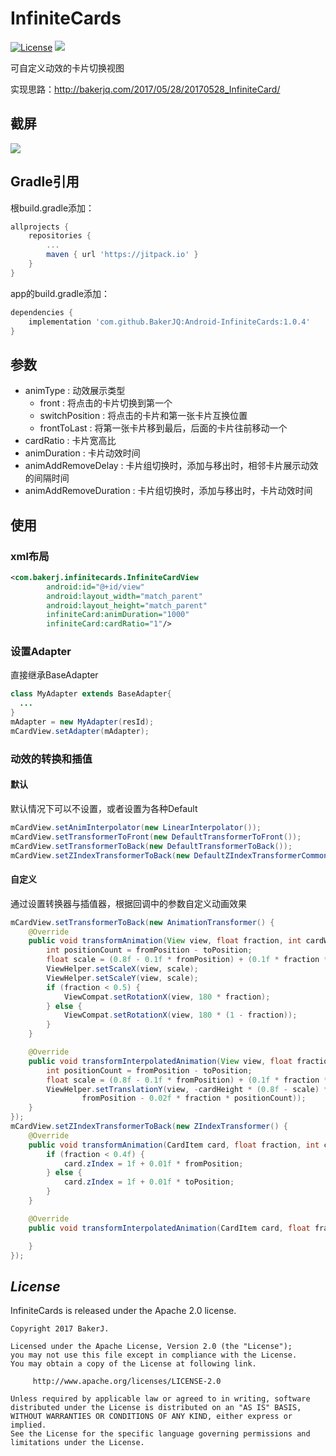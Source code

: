 # InfiniteCards
[![License](https://img.shields.io/badge/license-Apache%202-4EB1BA.svg)](https://www.apache.org/licenses/LICENSE-2.0.html)
[![](https://jitpack.io/v/BakerJQ/Android-InfiniteCards.svg)](https://jitpack.io/#BakerJQ/Android-InfiniteCards)

可自定义动效的卡片切换视图

实现思路：http://bakerjq.com/2017/05/28/20170528_InfiniteCard/

## 截屏
![](./screenshot/sample.gif)

## Gradle引用
根build.gradle添加：
``` groovy
allprojects {
	repositories {
		...
		maven { url 'https://jitpack.io' }
	}
}
```
app的build.gradle添加：
``` groovy
dependencies {
    implementation 'com.github.BakerJQ:Android-InfiniteCards:1.0.4'
}
```

## 参数
- animType : 动效展示类型
  - front : 将点击的卡片切换到第一个
  - switchPosition : 将点击的卡片和第一张卡片互换位置
  - frontToLast : 将第一张卡片移到最后，后面的卡片往前移动一个
- cardRatio : 卡片宽高比
- animDuration : 卡片动效时间
- animAddRemoveDelay : 卡片组切换时，添加与移出时，相邻卡片展示动效的间隔时间
- animAddRemoveDuration : 卡片组切换时，添加与移出时，卡片动效时间

## 使用
### xml布局
```xml
<com.bakerj.infinitecards.InfiniteCardView
        android:id="@+id/view"
        android:layout_width="match_parent"
        android:layout_height="match_parent"
        infiniteCard:animDuration="1000"
        infiniteCard:cardRatio="1"/>

```
### 设置Adapter
直接继承BaseAdapter
```java
class MyAdapter extends BaseAdapter{
  ...
}
mAdapter = new MyAdapter(resId);
mCardView.setAdapter(mAdapter);
```
### 动效的转换和插值
#### 默认
默认情况下可以不设置，或者设置为各种Default
```java
mCardView.setAnimInterpolator(new LinearInterpolator());
mCardView.setTransformerToFront(new DefaultTransformerToFront());
mCardView.setTransformerToBack(new DefaultTransformerToBack());
mCardView.setZIndexTransformerToBack(new DefaultZIndexTransformerCommon());
```
#### 自定义
通过设置转换器与插值器，根据回调中的参数自定义动画效果
```java
mCardView.setTransformerToBack(new AnimationTransformer() {
    @Override
    public void transformAnimation(View view, float fraction, int cardWidth, int cardHeight, int fromPosition, int toPosition) {
        int positionCount = fromPosition - toPosition;
        float scale = (0.8f - 0.1f * fromPosition) + (0.1f * fraction * positionCount);
        ViewHelper.setScaleX(view, scale);
        ViewHelper.setScaleY(view, scale);
        if (fraction < 0.5) {
            ViewCompat.setRotationX(view, 180 * fraction);
        } else {
            ViewCompat.setRotationX(view, 180 * (1 - fraction));
        }
    }

    @Override
    public void transformInterpolatedAnimation(View view, float fraction, int cardWidth, int cardHeight, int fromPosition, int toPosition) {
        int positionCount = fromPosition - toPosition;
        float scale = (0.8f - 0.1f * fromPosition) + (0.1f * fraction * positionCount);
        ViewHelper.setTranslationY(view, -cardHeight * (0.8f - scale) * 0.5f - cardWidth * (0.02f *
                fromPosition - 0.02f * fraction * positionCount));
    }
});
mCardView.setZIndexTransformerToBack(new ZIndexTransformer() {
    @Override
    public void transformAnimation(CardItem card, float fraction, int cardWidth, int cardHeight, int fromPosition, int toPosition) {
        if (fraction < 0.4f) {
            card.zIndex = 1f + 0.01f * fromPosition;
        } else {
            card.zIndex = 1f + 0.01f * toPosition;
        }
    }

    @Override
    public void transformInterpolatedAnimation(CardItem card, float fraction, int cardWidth, int cardHeight, int fromPosition, int toPosition) {

    }
});
```
## *License*

InfiniteCards is released under the Apache 2.0 license.

```
Copyright 2017 BakerJ.

Licensed under the Apache License, Version 2.0 (the "License");
you may not use this file except in compliance with the License.
You may obtain a copy of the License at following link.

     http://www.apache.org/licenses/LICENSE-2.0

Unless required by applicable law or agreed to in writing, software
distributed under the License is distributed on an "AS IS" BASIS,
WITHOUT WARRANTIES OR CONDITIONS OF ANY KIND, either express or implied.
See the License for the specific language governing permissions and
limitations under the License.
```
